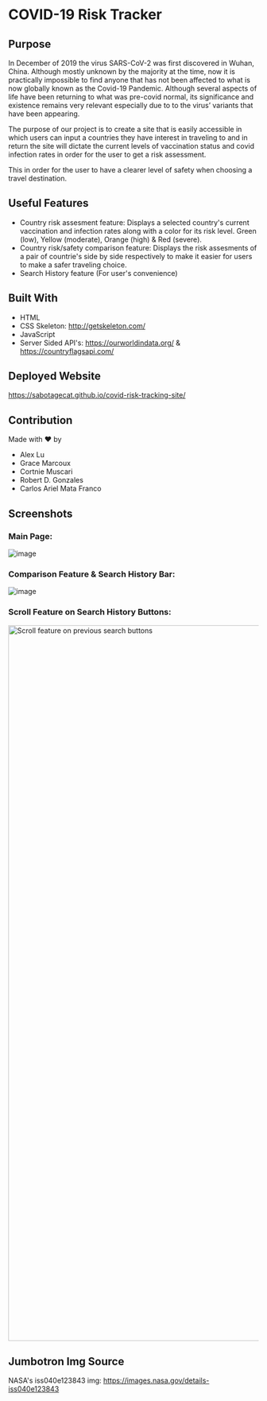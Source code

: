 # COVID-19 Risk Tracker


## Purpose
In December of 2019 the virus SARS-CoV-2 was first discovered in Wuhan, China. Although mostly unknown by the majority at the time, now it is practically impossible to find anyone that has not been affected to what is now globally known as the Covid-19 Pandemic. Although several aspects of life have been returning to what was pre-covid normal, its significance and existence remains very relevant especially due to to the virus’ variants that have been appearing.

The purpose of our project is to create a site that is easily accessible in which users can input a countries they have interest in traveling to and in return the site will dictate the current levels of vaccination status and covid infection rates in order for the user to get a risk assessment.

This in order for the user to have a clearer level of safety when choosing a travel destination.

## Useful Features
* Country risk assesment feature: Displays a selected country's current vaccination and infection rates along with a color for its risk level. Green (low), Yellow (moderate), Orange (high) & Red (severe).
* Country risk/safety comparison feature: Displays the risk assesments of a pair of countrie's side by side respectively to make it easier for users to make a safer traveling choice.
* Search History feature (For user's convenience)


## Built With
* HTML
* CSS Skeleton: http://getskeleton.com/ 
* JavaScript
* Server Sided API's: https://ourworldindata.org/ & https://countryflagsapi.com/

## Deployed Website
https://sabotagecat.github.io/covid-risk-tracking-site/

## Contribution
Made with ❤️ by 
* Alex Lu
* Grace Marcoux
* Cortnie Muscari
* Robert D. Gonzales
* Carlos Ariel Mata Franco

## Screenshots

### Main Page:
![image](https://user-images.githubusercontent.com/97492722/160267636-884e7106-e195-4243-8f93-7a338780e0e8.png)

### Comparison Feature & Search History Bar:
![image](https://user-images.githubusercontent.com/97492722/160267709-7143a15a-d43d-4e88-9eb2-1056c5d58118.png)

### Scroll Feature on Search History Buttons:
<img width="1440" alt="Scroll feature on previous search buttons" src="https://user-images.githubusercontent.com/98123372/160255752-1af54300-02f9-46c7-951c-c1c8e5fac77a.png">

## Jumbotron Img Source
NASA's iss040e123843 img: https://images.nasa.gov/details-iss040e123843 

